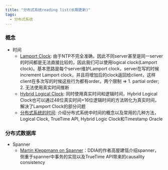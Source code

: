 ```yaml
---
title: "分布式系统reading list(长期更新)"
tags:
  - 分布式系统
---
```


### 概念
* 时间
  * [Lamport Clock](https://martinfowler.com/articles/patterns-of-distributed-systems/lamport-clock.html): 由于NTP不完全准确，因此不同server甚至是同一server的时间都是无法直接比较的，因此我们可以使用logical clock(Lamport clock)。基本思路是每个server维护Lamport clock，server在写的时候increment Lamport clock，并且将增加后的clock返回给client，这样client在多次写的时候这些行为都有order。两个限制 => 1. partial order; 2. 无法使用真实时间推断
  * [Hybrid Logical Clock](https://martinfowler.com/articles/patterns-of-distributed-systems/hybrid-clock.html): 同时使用真实时间和逻辑时间，Hybrid Logical Clock也可以通过48位真实时间+16位逻辑时间的方法转化为真实时间，解决了Lamport Clock的部分问题
  * [分布式系统的时间](https://www.jianshu.com/p/8500882ab38c): 介绍分布式系统中时间的概念以及常用的几种方法，Logical Clock, TrueTime API, Hybrid Logic Clock和Timestamp Oracle

### 分布式数据库
* Spanner
  * [Martin Kleppmann on Spanner](https://www.youtube.com/watch?v=oeycOVX70aE)：DDIA的作者高屋建瓴介绍spanner，侧重于spanner中事务的实现以及TrueTime API带来的causality consistency